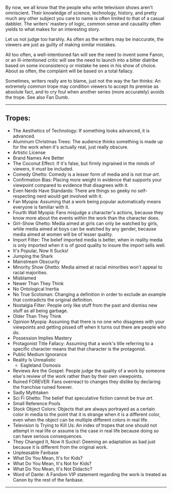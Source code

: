 By now, we all know that the people who write television shows aren't omniscient. Their knowledge of science, technology, history, and pretty much any other subject you care to name is often limited to that of a casual dabbler. The writers' mastery of logic, common sense and causality often yields to what makes for an interesting story.

Let us not judge too harshly. As often as the writers may be inaccurate, the viewers are just as guilty of making similar mistakes.

All too often, a well-intentioned fan will see the need to invent some Fanon, or an ill-intentioned critic will see the need to launch into a bitter diatribe based on some inconsistency or mistake he sees in his show of choice. About as often, the complaint will be based on a total fallacy.

Sometimes, writers really are to blame, just not the way the fan thinks: An extremely common trope may condition viewers to accept its premise as absolute fact, and to cry foul when another series (more accurately) avoids the trope. See also Fan Dumb.

___

## Tropes:

-   The Aesthetics of Technology: If something looks advanced, it is advanced.
-   Aluminum Christmas Trees: The audience thinks something is made up for the work when it's actually real, just really obscure.
-   Artistic License
-   Brand Names Are Better
-   The Coconut Effect: If it's false, but firmly ingrained in the minds of viewers, it _must_ be included.
-   Comedy Ghetto: Comedy is a lesser form of media and is not _true art_.
-   Confirmation Bias: Placing more weight in evidence that supports your viewpoint compared to evidence that disagrees with it.
-   Even Nerds Have Standards: There are things so geeky no self-respecting nerd would get involved with it.
-   Fan Myopia: Assuming that a work being popular automatically means everyone is familiar with it.
-   Fourth Wall Myopia: Fans misjudge a character's actions, because they know more about the events within the work than the character does.
-   Girl-Show Ghetto: Media aimed at girls can only be watched by girls, while media aimed at boys can be watched by any gender, because media aimed at women will be of lesser quality.
-   Import Filter: The belief imported media is better, when in reality media is only imported when it is of good quality to insure the import sells well.
-   It's Popular, Now It Sucks!
-   Jumping the Shark
-   Mainstream Obscurity
-   Minority Show Ghetto: Media aimed at racial minorities won't appeal to racial majorities.
-   Misblamed
-   Newer Than They Think
-   No Ontological Inertia
-   No True Scotsman: Changing a definition in order to exclude an example that contradicts the original definition.
-   Nostalgia Filter: People only like stuff from the past and dismiss new stuff as all being garbage.
-   Older Than They Think
-   Opinion Myopia: Assuming that there is no one who disagrees with your viewpoints and getting pissed off when it turns out there are people who do.
-   Possession Implies Mastery
-   Protagonist Title Fallacy: Assuming that a work's title referring to a specific character means that that character is the protagonist.
-   Public Medium Ignorance
-   Reality Is Unrealistic
    -   Eagleland Osmosis
-   Reviews Are the Gospel: People judge the quality of a work by someone else's review of the work rather than by their own viewpoints.
-   Ruined FOREVER: Fans overreact to changes they dislike by declaring the franchise ruined forever.
-   Sadly Mythtaken
-   Sci Fi Ghetto: The belief that speculative fiction cannot be _true art_.
-   Small Reference Pools
-   Stock Object Colors: Objects that are always portrayed as a certain color in media to the point that it is strange when it is a different color, even when the object can be multiple different colors in real life.
-   Television Is Trying to Kill Us: An index of tropes that one should not attempt in real life or assume is the case in real life because doing so can have serious consequences.
-   They Changed It, Now It Sucks!: Deeming an adaptation as bad just because it is different from the original work.
-   Unpleasable Fanbase
-   What Do You Mean, It's for Kids?
-   What Do You Mean, It's Not for Kids?
-   What Do You Mean, It's Not Didactic?
-   Word of Dante: A Fandom VIP statement regarding the work is treated as Canon by the rest of the fanbase.

___
